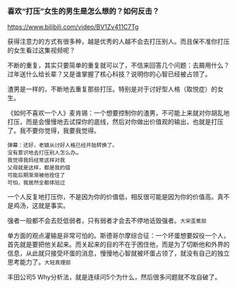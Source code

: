 ### 喜欢“打压”女生的男生是怎么想的？如何反击？
https://www.bilibili.com/video/BV1Zv411C7Tg

获得注意力的方式有很多种，越是优秀的人越不会去打压别人。而且保不准你打压的女生看过这集视频呢？

不断的重复，其实只要简单的重复就可以了，不信来回答几个问题：去屑用什么？过年送什么给长辈？又是谁掌握了核心科技？说明你的心智已经被占领了。

渣男是一样的，不断地去重复那些打压。特别是对于讨好型人格（取悦症）的女生。

《如何不喜欢一个人》麦肯锡：一个想要控制你的渣男，不可能上来就对你胡乱地打压，而是会慢慢地去试探你的底线，然后对你做出价值观的输出，也就是打压了。我不要你觉得，我要我觉得。
```
弹幕：还好，老娘从讨好人格已经开始转换了。
没有意识地去打压别人怎么办…
我觉得我妈经常这样对我
父母就是这样，都是我的错
可能后期渐渐被他拴住了
可怕，我居然全都体验过
```
一个人反复地打压你，不是因为你的价值低，相反很可能是因为你的价值高。真不是鸡汤，这就是事实。

强者一般都不会去贬低弱者，只有弱者才会去不停地诋毁强者。`大宋歪蕉部`

单方面的观点灌输是非常可怕的。斯德哥尔摩综合征：一个坏蛋想要奴役一个人，首先就是要把他关起来。而关起来的目的不在于困住他，而是为了切断他和外界的信息，从此就只接受坏蛋的消息，慢慢地心智就被坏蛋占领了，就没有自己的独立思考能力了。`大轻真理部`

丰田公司5 Why分析法，就是连续问5个为什么，然后很多问题就不攻自破了。
